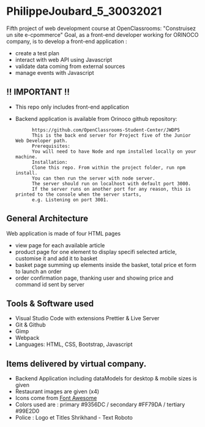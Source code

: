 # PhilippeJoubard_5_30032021
Fifth project of web development course at OpenClassrooms:  "Construisez un site e-cpommerce"
Goal, as a front-end developer working for ORINOCO company, is to develop a front-end application :
- create a test plan
- interact with web API using Javascript
- validate data coming from external sources
- manage events with Javascript

## !! IMPORTANT !!
- This repo only includes front-end application
- Backend application is available from Orinoco github repository: 

			https://github.com/OpenClassrooms-Student-Center/JWDP5
			This is the back end server for Project five of the Junior Web Developer path.
			Prerequisites:
			You will need to have Node and npm installed locally on your machine.
			Installation:
			Clone this repo. From within the project folder, run npm install.
			You can then run the server with node server. 
			The server should run on localhost with default port 3000.
			If the server runs on another port for any reason, this is printed to the console when the server starts,
			e.g. Listening on port 3001.

## General Architecture
Web application is made of four HTML pages
- view page for each available article
- product page for one element to display specifi selected article, customise it and add it to basket
- basket page summing up elements inside the basket, total price et form to launch an order
- order confirmation page, thanking user and showing price and command id sent by server

## Tools & Software used
- Visual Studio Code with extensions Prettier & Live Server
- Git & Github
- Gimp
- Webpack
- Languages: HTML, CSS, Bootstrap, Javascript

## Items delivered by virtual company.
- Backend Application including dataModels for desktop & mobile sizes is given
- Restaurant images are given (x4)
- Icons come from [Font Awesome](https://fontawesome.com/)
- Colors used are : primary #9356DC / secondary #FF79DA / tertiary #99E2D0
- Police : Logo et Titles Shrikhand - Text Roboto
